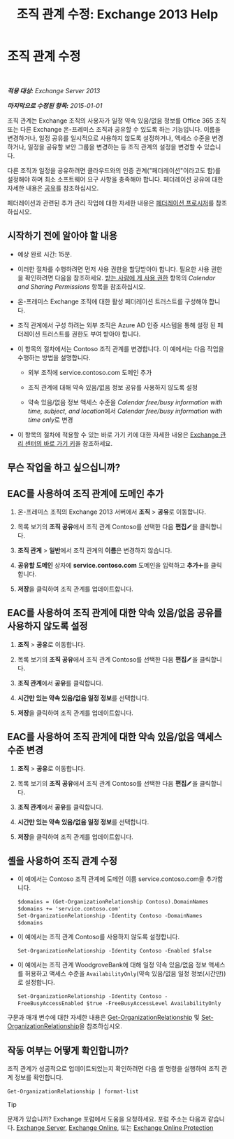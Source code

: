 ﻿---
title: '조직 관계 수정: Exchange 2013 Help'
TOCTitle: 조직 관계 수정
ms:assetid: 3713ef83-f01a-41bb-b127-62ca242dd7a4
ms:mtpsurl: https://technet.microsoft.com/ko-kr/library/JJ673055(v=EXCHG.150)
ms:contentKeyID: 50482849
ms.date: 05/22/2018
mtps_version: v=EXCHG.150
ms.translationtype: MT
---

# 조직 관계 수정

 

_**적용 대상:** Exchange Server 2013_

_**마지막으로 수정된 항목:** 2015-01-01_

조직 관계는 Exchange 조직의 사용자가 일정 약속 있음/없음 정보를 Office 365 조직 또는 다른 Exchange 온-프레미스 조직과 공유할 수 있도록 하는 기능입니다. 이름을 변경하거나, 일정 공유를 일시적으로 사용하지 않도록 설정하거나, 액세스 수준을 변경하거나, 일정을 공유할 보안 그룹을 변경하는 등 조직 관계의 설정을 변경할 수 있습니다.

다른 조직과 일정을 공유하려면 클라우드와의 인증 관계("페더레이션"이라고도 함)를 설정해야 하며 최소 소프트웨어 요구 사항을 충족해야 합니다. 페더레이션 공유에 대한 자세한 내용은 [공유](sharing-exchange-2013-help.md)를 참조하십시오.

페더레이션과 관련된 추가 관리 작업에 대한 자세한 내용은 [페더레이션 프로시저](federation-procedures-exchange-2013-help.md)를 참조하십시오.

## 시작하기 전에 알아야 할 내용

  - 예상 완료 시간: 15분.

  - 이러한 절차를 수행하려면 먼저 사용 권한을 할당받아야 합니다. 필요한 사용 권한을 확인하려면 다음을 참조하세요. [받는 사람에 게 사용 권한](recipients-permissions-exchange-2013-help.md) 항목의 *Calendar and Sharing Permissions* 항목을 참조하십시오.

  - 온-프레미스 Exchange 조직에 대한 활성 페더레이션 트러스트를 구성해야 합니다.

  - 조직 관계에서 구성 하려는 외부 조직은 Azure AD 인증 시스템을 통해 설정 된 페더레이션 트러스트를 권한도 부여 받아야 합니다.

  - 이 항목의 절차에서는 Contoso 조직 관계를 변경합니다. 이 예에서는 다음 작업을 수행하는 방법을 설명합니다.
    
      - 외부 조직에 service.contoso.com 도메인 추가
    
      - 조직 관계에 대해 약속 있음/없음 정보 공유를 사용하지 않도록 설정
    
      - 약속 있음/없음 정보 액세스 수준을 *Calendar free/busy information with time, subject, and location*에서 *Calendar free/busy information with time only*로 변경

  - 이 항목의 절차에 적용할 수 있는 바로 가기 키에 대한 자세한 내용은 [Exchange 관리 센터의 바로 가기 키](keyboard-shortcuts-in-the-exchange-admin-center-exchange-online-protection-help.md)을 참조하세요.

## 무슨 작업을 하고 싶으십니까?

## EAC를 사용하여 조직 관계에 도메인 추가

1.  온-프레미스 조직의 Exchange 2013 서버에서 **조직** \> **공유**로 이동합니다.

2.  목록 보기의 **조직 공유**에서 조직 관계 Contoso를 선택한 다음 **편집**![편집 아이콘](images/JJ218640.6f53ccb2-1f13-4c02-bea0-30690e6ea71d(EXCHG.150).gif "편집 아이콘")을 클릭합니다.

3.  **조직 관계** \> **일반**에서 조직 관계의 **이름**은 변경하지 않습니다.

4.  **공유할 도메인** 상자에 **service.contoso.com** 도메인을 입력하고 **추가**![아이콘 추가](images/JJ218640.c1e75329-d6d7-4073-a27d-498590bbb558(EXCHG.150).gif "아이콘 추가")를 클릭합니다.

5.  **저장**을 클릭하여 조직 관계를 업데이트합니다.

## EAC를 사용하여 조직 관계에 대한 약속 있음/없음 공유를 사용하지 않도록 설정

1.  **조직** \> **공유**로 이동합니다.

2.  목록 보기의 **조직 공유**에서 조직 관계 Contoso를 선택한 다음 **편집**![편집 아이콘](images/JJ218640.6f53ccb2-1f13-4c02-bea0-30690e6ea71d(EXCHG.150).gif "편집 아이콘")을 클릭합니다.

3.  **조직 관계**에서 **공유**를 클릭합니다.

4.  **시간만 있는 약속 있음/없음 일정 정보**를 선택합니다.

5.  **저장**을 클릭하여 조직 관계를 업데이트합니다.

## EAC를 사용하여 조직 관계에 대한 약속 있음/없음 액세스 수준 변경

1.  **조직** \> **공유**로 이동합니다.

2.  목록 보기의 **조직 공유**에서 조직 관계 Contoso를 선택한 다음 **편집**![편집 아이콘](images/JJ218640.6f53ccb2-1f13-4c02-bea0-30690e6ea71d(EXCHG.150).gif "편집 아이콘")을 클릭합니다.

3.  **조직 관계**에서 **공유**를 클릭합니다.

4.  **시간만 있는 약속 있음/없음 일정 정보**를 선택합니다.

5.  **저장**을 클릭하여 조직 관계를 업데이트합니다.

## 셸을 사용하여 조직 관계 수정

  - 이 예에서는 Contoso 조직 관계에 도메인 이름 service.contoso.com을 추가합니다.
    
        $domains = (Get-OrganizationRelationship Contoso).DomainNames
        $domains += 'service.contoso.com'
        Set-OrganizationRelationship -Identity Contoso -DomainNames $domains

  - 이 예에서는 조직 관계 Contoso를 사용하지 않도록 설정합니다.
    
        Set-OrganizationRelationship -Identity Contoso -Enabled $false

  - 이 예에서는 조직 관계 WoodgroveBank에 대해 일정 약속 있음/없음 정보 액세스를 허용하고 액세스 수준을 `AvailabilityOnly`(약속 있음/없음 일정 정보(시간만))로 설정합니다.
    
        Set-OrganizationRelationship -Identity Contoso -FreeBusyAccessEnabled $true -FreeBusyAccessLevel AvailabilityOnly

구문과 매개 변수에 대한 자세한 내용은 [Get-OrganizationRelationship](https://technet.microsoft.com/ko-kr/library/ee332343\(v=exchg.150\)) 및 [Set-OrganizationRelationship](https://technet.microsoft.com/ko-kr/library/ee332326\(v=exchg.150\))을 참조하십시오.

## 작동 여부는 어떻게 확인합니까?

조직 관계가 성공적으로 업데이트되었는지 확인하려면 다음 셸 명령을 실행하여 조직 관계 정보를 확인합니다.

    Get-OrganizationRelationship | format-list


> [!TIP]
> 문제가 있습니까? Exchange 포럼에서 도움을 요청하세요. 포럼 주소는 다음과 같습니다. <A href="https://go.microsoft.com/fwlink/p/?linkid=60612">Exchange Server</A>, <A href="https://go.microsoft.com/fwlink/p/?linkid=267542">Exchange Online</A>, 또는 <A href="https://go.microsoft.com/fwlink/p/?linkid=285351">Exchange Online Protection</A>


